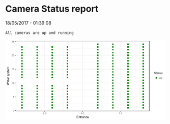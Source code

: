 Camera Status report
================
18/05/2017 - 01:39:08

    All cameras are up and running

![](camreport_files/figure-markdown_github/unnamed-chunk-2-1.png)
